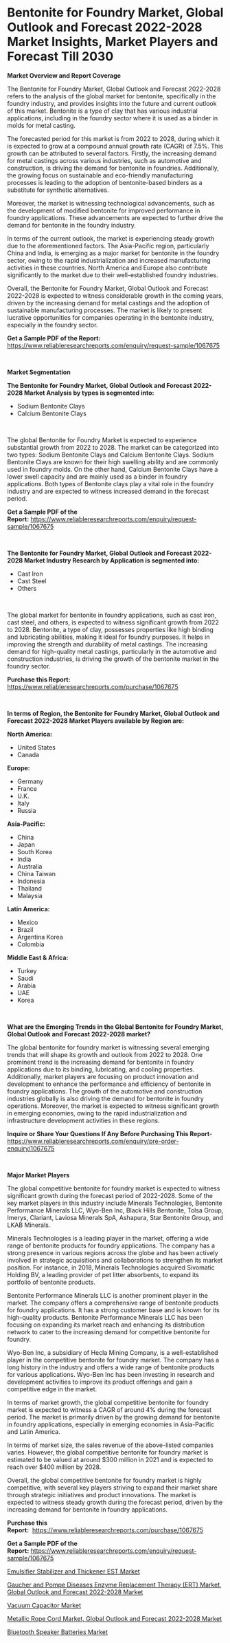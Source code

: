 <p><h1>Bentonite for Foundry Market, Global Outlook and Forecast 2022-2028 Market Insights, Market Players and Forecast Till 2030</h1></p><p><strong>Market Overview and Report Coverage</strong></p>
<p><p>The Bentonite for Foundry Market, Global Outlook and Forecast 2022-2028 refers to the analysis of the global market for bentonite, specifically in the foundry industry, and provides insights into the future and current outlook of this market. Bentonite is a type of clay that has various industrial applications, including in the foundry sector where it is used as a binder in molds for metal casting.</p><p>The forecasted period for this market is from 2022 to 2028, during which it is expected to grow at a compound annual growth rate (CAGR) of 7.5%. This growth can be attributed to several factors. Firstly, the increasing demand for metal castings across various industries, such as automotive and construction, is driving the demand for bentonite in foundries. Additionally, the growing focus on sustainable and eco-friendly manufacturing processes is leading to the adoption of bentonite-based binders as a substitute for synthetic alternatives.</p><p>Moreover, the market is witnessing technological advancements, such as the development of modified bentonite for improved performance in foundry applications. These advancements are expected to further drive the demand for bentonite in the foundry industry.</p><p>In terms of the current outlook, the market is experiencing steady growth due to the aforementioned factors. The Asia-Pacific region, particularly China and India, is emerging as a major market for bentonite in the foundry sector, owing to the rapid industrialization and increased manufacturing activities in these countries. North America and Europe also contribute significantly to the market due to their well-established foundry industries.</p><p>Overall, the Bentonite for Foundry Market, Global Outlook and Forecast 2022-2028 is expected to witness considerable growth in the coming years, driven by the increasing demand for metal castings and the adoption of sustainable manufacturing processes. The market is likely to present lucrative opportunities for companies operating in the bentonite industry, especially in the foundry sector.</p></p>
<p><strong>Get a Sample PDF of the Report:</strong> <a href="https://www.reliableresearchreports.com/enquiry/request-sample/1067675">https://www.reliableresearchreports.com/enquiry/request-sample/1067675</a></p>
<p>&nbsp;</p>
<p><strong>Market Segmentation</strong></p>
<p><strong>The Bentonite for Foundry Market, Global Outlook and Forecast 2022-2028 Market Analysis by types is segmented into:</strong></p>
<p><ul><li>Sodium Bentonite Clays</li><li>Calcium Bentonite Clays</li></ul></p>
<p>&nbsp;</p>
<p><p>The global Bentonite for Foundry Market is expected to experience substantial growth from 2022 to 2028. The market can be categorized into two types: Sodium Bentonite Clays and Calcium Bentonite Clays. Sodium Bentonite Clays are known for their high swelling ability and are commonly used in foundry molds. On the other hand, Calcium Bentonite Clays have a lower swell capacity and are mainly used as a binder in foundry applications. Both types of Bentonite clays play a vital role in the foundry industry and are expected to witness increased demand in the forecast period.</p></p>
<p><strong>Get a Sample PDF of the Report:</strong>&nbsp;<a href="https://www.reliableresearchreports.com/enquiry/request-sample/1067675">https://www.reliableresearchreports.com/enquiry/request-sample/1067675</a></p>
<p>&nbsp;</p>
<p><strong>The Bentonite for Foundry Market, Global Outlook and Forecast 2022-2028 Market Industry Research by Application is segmented into:</strong></p>
<p><ul><li>Cast Iron</li><li>Cast Steel</li><li>Others</li></ul></p>
<p>&nbsp;</p>
<p><p>The global market for bentonite in foundry applications, such as cast iron, cast steel, and others, is expected to witness significant growth from 2022 to 2028. Bentonite, a type of clay, possesses properties like high binding and lubricating abilities, making it ideal for foundry purposes. It helps in improving the strength and durability of metal castings. The increasing demand for high-quality metal castings, particularly in the automotive and construction industries, is driving the growth of the bentonite market in the foundry sector.</p></p>
<p><strong>Purchase this Report:</strong>&nbsp; <a href="https://www.reliableresearchreports.com/purchase/1067675">https://www.reliableresearchreports.com/purchase/1067675</a></p>
<p>&nbsp;</p>
<p><strong>In terms of Region, the Bentonite for Foundry Market, Global Outlook and Forecast 2022-2028 Market Players available by Region are:</strong></p>
<p>
    <p> <strong> North America: </strong>
        <ul>
            <li>United States</li>
            <li>Canada</li>
        </ul>
        </p> 
    <p> <strong> Europe: </strong>
        <ul>
            <li>Germany</li>
            <li>France</li>
            <li>U.K.</li>
            <li>Italy</li>
            <li>Russia</li>
        </ul>
        </p> 
    <p> <strong> Asia-Pacific: </strong>
        <ul>
            <li>China</li>
            <li>Japan</li>
            <li>South Korea</li>
            <li>India</li>
            <li>Australia</li>
            <li>China Taiwan</li>
            <li>Indonesia</li>
            <li>Thailand</li>
            <li>Malaysia</li>
        </ul>
        </p> 
    <p> <strong> Latin America: </strong>
        <ul>
            <li>Mexico</li>
            <li>Brazil</li>
            <li>Argentina Korea</li>
            <li>Colombia</li>
        </ul>
        </p> 
    <p> <strong> Middle East & Africa: </strong>
        <ul>
            <li>Turkey</li>
            <li>Saudi</li>
            <li>Arabia</li>
            <li>UAE</li>
            <li>Korea</li>
        </ul>
    </p>
    </p>
<p>&nbsp;</p>
<p><strong>What are the Emerging Trends in the Global Bentonite for Foundry Market, Global Outlook and Forecast 2022-2028 market?</strong></p>
<p><p>The global bentonite for foundry market is witnessing several emerging trends that will shape its growth and outlook from 2022 to 2028. One prominent trend is the increasing demand for bentonite in foundry applications due to its binding, lubricating, and cooling properties. Additionally, market players are focusing on product innovation and development to enhance the performance and efficiency of bentonite in foundry applications. The growth of the automotive and construction industries globally is also driving the demand for bentonite in foundry operations. Moreover, the market is expected to witness significant growth in emerging economies, owing to the rapid industrialization and infrastructure development activities in these regions.</p></p>
<p><strong>Inquire or Share Your Questions If Any Before Purchasing This Report</strong>- <a href="https://www.reliableresearchreports.com/enquiry/pre-order-enquiry/1067675">https://www.reliableresearchreports.com/enquiry/pre-order-enquiry/1067675</a></p>
<p>&nbsp;</p>
<p><strong>Major Market Players</strong></p>
<p><p>The global competitive bentonite for foundry market is expected to witness significant growth during the forecast period of 2022-2028. Some of the key market players in this industry include Minerals Technologies, Bentonite Performance Minerals LLC, Wyo-Ben Inc, Black Hills Bentonite, Tolsa Group, Imerys, Clariant, Laviosa Minerals SpA, Ashapura, Star Bentonite Group, and LKAB Minerals.</p><p>Minerals Technologies is a leading player in the market, offering a wide range of bentonite products for foundry applications. The company has a strong presence in various regions across the globe and has been actively involved in strategic acquisitions and collaborations to strengthen its market position. For instance, in 2018, Minerals Technologies acquired Sivomatic Holding BV, a leading provider of pet litter absorbents, to expand its portfolio of bentonite products.</p><p>Bentonite Performance Minerals LLC is another prominent player in the market. The company offers a comprehensive range of bentonite products for foundry applications. It has a strong customer base and is known for its high-quality products. Bentonite Performance Minerals LLC has been focusing on expanding its market reach and enhancing its distribution network to cater to the increasing demand for competitive bentonite for foundry.</p><p>Wyo-Ben Inc, a subsidiary of Hecla Mining Company, is a well-established player in the competitive bentonite for foundry market. The company has a long history in the industry and offers a wide range of bentonite products for various applications. Wyo-Ben Inc has been investing in research and development activities to improve its product offerings and gain a competitive edge in the market.</p><p>In terms of market growth, the global competitive bentonite for foundry market is expected to witness a CAGR of around 4% during the forecast period. The market is primarily driven by the growing demand for bentonite in foundry applications, especially in emerging economies in Asia-Pacific and Latin America.</p><p>In terms of market size, the sales revenue of the above-listed companies varies. However, the global competitive bentonite for foundry market is estimated to be valued at around $300 million in 2021 and is expected to reach over $400 million by 2028.</p><p>Overall, the global competitive bentonite for foundry market is highly competitive, with several key players striving to expand their market share through strategic initiatives and product innovations. The market is expected to witness steady growth during the forecast period, driven by the increasing demand for bentonite in foundry applications.</p></p>
<p><strong>Purchase this Report:</strong>&nbsp;&nbsp;<a href="https://www.reliableresearchreports.com/purchase/1067675">https://www.reliableresearchreports.com/purchase/1067675</a></p>
<p></p>
<p><strong>Get a Sample PDF of the Report:</strong>&nbsp;<a href="https://www.reliableresearchreports.com/enquiry/request-sample/1067675">https://www.reliableresearchreports.com/enquiry/request-sample/1067675</a></p>
<p><p><a href="https://www.reportprime.com/emulsifier-stabilizer-and-thickener-est-r6728">Emulsifier Stabilizer and Thickener EST Market</a></p><p><a href="https://github.com/NorbertYates/Market-Research-Report-List-1/blob/main/gaucher-and-pompe-diseases-enzyme-replacement-therapy-ert-market-global-outlook-and-forecast-2022-2028-market.md">Gaucher and Pompe Diseases Enzyme Replacement Therapy (ERT) Market, Global Outlook and Forecast 2022-2028 Market</a></p><p><a href="https://medium.com/@dougschmidt645/vacuum-capacitor-market-size-growth-forecast-2023-2030-737b50f4b457">Vacuum Capacitor Market</a></p><p><a href="https://github.com/RoccoManning/Market-Research-Report-List-1/blob/main/metallic-rope-cord-market-global-outlook-and-forecast-2022-2028-market.md">Metallic Rope Cord Market, Global Outlook and Forecast 2022-2028 Market</a></p><p><a href="https://medium.com/@kelsitorphy644/bluetooth-speaker-batteries-market-size-growth-forecast-2023-2030-c7926979a229">Bluetooth Speaker Batteries Market</a></p></p>